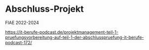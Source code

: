 # Abschluss-Projekt
FIAE 2022-2024


https://it-berufe-podcast.de/projektmanagement-teil-1-pruefungsvorbereitung-auf-teil-1-der-abschlusspruefung-it-berufe-podcast-172/
